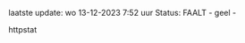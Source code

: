 laatste update: 
wo 13-12-2023  7:52   uur 
Status: FAALT - geel - 
<div class="service Y">httpstat</div>